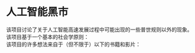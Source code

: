 # 人工智能黑市
该项目讨论了关于人工智能高速发展过程中可能出现的一些普世规则以外的现象。<br />
该项目基于一个基本的社会学原则：<br />
该项目的许多想法来自于（但不限于）以下的书籍和影片：<br />

